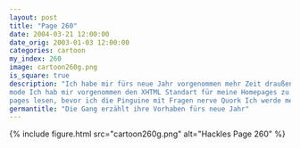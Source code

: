 ```yaml
---
layout: post
title: "Page 260"
date: 2004-03-21 12:00:00
date_orig: 2003-01-03 12:00:00
categories: cartoon
my_index: 260
image: cartoon260g.png
is_square: true
description: "Ich habe mir fürs neue Jahr vorgenommen mehr Zeit draußen zu  verbringen, also nicht am Computer ...und ich code Perl im strict 
mode Ich hab mir vorgenommen den XHTML Standart für meine Homepages zu benutzen Ich werde zu erst die man
pages lesen, bevor ich die Pinguine mit Fragen nerve Quork Ich werde meine Schattenmarketing Fähigkeiten benutzen, um den Markt zu beherrschen und BotCos Software über die ahnungslose Öffentlichkeit zu verteilen Unsere Gegner werden zerschmettert bankrott und ängstlich kauernd zurück bleiben Was Ist nicht meine Schuld dass eure Vorhaben lame sind Hackles Katrina Vittles Preston Pete Percy Marcus"
germantitle: "Die Gang erzählt ihre Vorhaben fürs neue Jahr"
---
```


{% include figure.html src="cartoon260g.png" alt="Hackles Page 260"  %}
